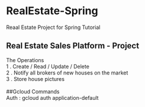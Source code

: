 # RealEstate-Spring
Reaal Estate Project for Spring Tutorial 

## Real Estate Sales Platform - Project 
The Operations 
<br> 1 . Create / Read  / Update /  Delete 
<br> 2 . Notify all brokers of new houses on the market 
<br> 3 . Store house pictures
<br>
<br> ##Gcloud Commands
<br> Auth  : gcloud auth application-default
